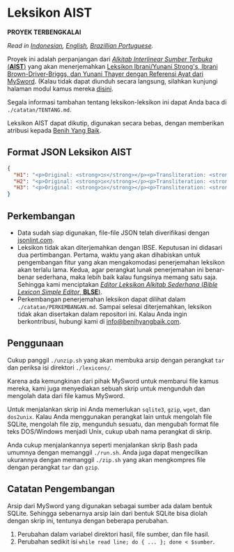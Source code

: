 # **Leksikon AIST**

**PROYEK TERBENGKALAI**

_Read in [Indonesian](https://github.com/benihyangbaik/aist-lexicons#readme), [English](https://github.com/benihyangbaik/aist-lexicons/blob/main/README.en.md), [Brazillian Portuguese](https://github.com/benihyangbaik/aist-lexicons/blob/main/README.ptbr.md)._

Proyek ini adalah perpanjangan dari [_Alkitab Interlinear Sumber Terbuka_
(**AIST**)](https://github.com/aranggitoar/aist) yang akan menerjemahkan
[Leksikon Ibrani/Yunani Strong's, Ibrani Brown-Driver-Briggs, dan Yunani Thayer
dengan Referensi Ayat dari
MySword](https://mysword-bible.info:4443/download/getfile.php?file=strong.dct.mybible.gz).
(Kalau tidak dapat diunduh secara langsung, silahkan kunjungi halaman modul
kamus mereka
[disini](https://mysword-bible.info/download-mysword/dictionaries).

Segala informasi tambahan tentang leksikon-leksikon ini dapat Anda baca di
`./catatan/TENTANG.md`.

Leksikon AIST dapat dikutip, digunakan secara bebas, dengan memberikan atribusi
kepada [Benih Yang Baik](https://benihyangbaik.com).

## **Format JSON Leksikon AIST**

```json
{
  "H1": "<p>Original: <strong>אב</strong></p><p>Transliteration: <strong>'âb</strong></p> ...",
  "H2": "<p>Original: <strong>אב</strong></p><p>Transliteration: <strong>'ab</strong></p> ...",
  "H3": "<p>Original: <strong>אב</strong></p><p>Transliteration: <strong>'êb</strong></p> ..."
}
```

## **Perkembangan**

- Data sudah siap digunakan, file-file JSON telah diverifikasi dengan
  [jsonlint.com](https://www.jsonlint.com/).
- Leksikon tidak akan diterjemahkan dengan IBSE. Keputusan ini didasari dua
  pertimbangan. Pertama, waktu yang akan dihabiskan untuk pengembangan fitur
  yang akan mengakomodasi penerjemahan leksikon akan terlalu lama. Kedua, agar
  perangkat lunak penerjemahan ini benar-benar sederhana, maka lebih baik kalau
  fungsinya memang satu saja. Sehingga kami menciptakan [_Editor Leksikon
  Alkitab Sederhana_ (_Bible Lexicon Simple Editor_,
  **BLSE**)](https://git.sr.ht/~toar/blse).
- Perkembangan penerjemahan leksikon dapat dilihat dalam `./catatan/PERKEMBANGAN.md`.
  Sampai selesai diterjemahkan, leksikon tidak akan disertakan dalam repositori
  ini. Kalau Anda ingin berkontribusi, hubungi kami di info@benihyangbaik.com.

## **Penggunaan**

Cukup panggil `./unzip.sh` yang akan membuka arsip dengan perangkat `tar` dan
periksa isi direktori `./lexicons/`.

Karena ada kemungkinan dari pihak MySword untuk membarui file kamus mereka,
kami juga menyediakan sebuah skrip untuk mengunduh dan mengolah data dari file
kamus MySword.

Untuk menjalankan skrip ini Anda memerlukan `sqlite3`, `gzip`, `wget`, dan `dos2unix`.
Kalau Anda menggunakan perangkat lain untuk mengolah file SQLite, mengolah file zip,
mengunduh sesuatu, dan mengubah format file teks DOS/Windows menjadi Unix, cukup
ubah nama perangkat di skrip.

Anda cukup menjalankannya seperti menjalankan skrip Bash pada umumnya dengan
memanggil `./run.sh`. Anda juga dapat mengecilkan ukurannya dengan memanggil
`./zip.sh` yang akan mengkompres file dengan perangkat `tar` dan `gzip`.

## **Catatan Pengembangan**

Arsip dari MySword yang digunakan sebagai sumber ada dalam bentuk SQLite.
Sehingga sebenarnya arsip lain dari bentuk SQLite bisa diolah dengan skrip ini,
tentunya dengan beberapa perubahan.

1. Perubahan dalam variabel direktori hasil, file sumber, dan file hasil.
2. Perubahan sedikit isi `while read line; do { ... }; done < $sumber`.
